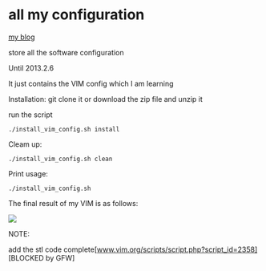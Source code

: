 all my configuration
===============
[my blog](http://blog.csdn.net/unhappypeople/)


store all the software configuration

Until 2013.2.6

It just contains the VIM config which I am learning

Installation:
git clone it or download the zip file and unzip it

run the script

    ./install_vim_config.sh install
	
Cleam up:

    ./install_vim_config.sh clean
	
Print usage:

    ./install_vim_config.sh


The final result of my VIM is as follows:

![](http://img.my.csdn.net/uploads/201301/27/1359257043_1366.png)







NOTE:

add the stl code complete[www.vim.org/scripts/script.php?script_id=2358] [BLOCKED by GFW]


